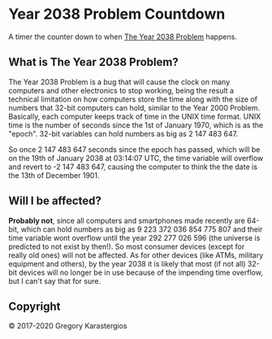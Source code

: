 # Year 2038 Problem Countdown
A timer the counter down to when [The Year 2038 Problem](https://en.wikipedia.org/wiki/Year_2038_problem) happens.

## What is The Year 2038 Problem?
The Year 2038 Problem is a bug that will cause the clock on many computers and other electronics to stop working, being the result a technical limitation on how computers store the time along with the size of numbers that 32-bit computers can hold, similar to the Year 2000 Problem. Basically, each computer keeps track of time in the UNIX time format. UNIX time is the number of seconds since the 1st of January 1970, which is as the "epoch". 32-bit variables can hold numbers as big as 2 147 483 647.

So once 2 147 483 647 seconds since the epoch has passed, which will be on the 19th of January 2038 at 03:14:07 UTC, the time variable will overflow and revert to -2 147 483 647, causing the computer to think the the date is the 13th of December 1901.

## Will I be affected?
**Probably not**, since all computers and smartphones made recently are 64-bit, which can hold numbers as big as 9 223 372 036 854 775 807 and their time variable wont overflow until the year 292 277 026 596 (the universe is predicted to not exist by then!). So most consumer devices (except for really old ones) will not be affected. As for other devices (like ATMs, military equipment and others), by the year 2038 it is likely that most (if not all) 32-bit devices will no longer be in use because of the impending time overflow, but I can't say that for sure.

## Copyright
&copy; 2017-2020 Gregory Karastergios
